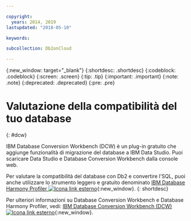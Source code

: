 ```yaml
---

copyright:
  years: 2014, 2019
lastupdated: "2018-05-10"

keywords: 

subcollection: Db2onCloud

---
```


<!-- Attribute definitions --> 
{:new_window: target="_blank"}
{:shortdesc: .shortdesc}
{:codeblock: .codeblock}
{:screen: .screen}
{:tip: .tip}
{:important: .important}
{:note: .note}
{:deprecated: .deprecated}
{:pre: .pre}

# Valutazione della compatibilità del tuo database
{: #dcw}

IBM Database Conversion Workbench (DCW) è un plug-in gratuito che aggiunge funzionalità di migrazione del database a IBM Data Studio. Puoi scaricare Data Studio e Database Conversion Workbench dalla console web.

Per valutare la compatibilità del database con Db2 e convertire l'SQL, puoi anche utilizzare lo strumento leggero e gratuito denominato [IBM Database Harmony Profiler ![Icona link esterno](../../icons/launch-glyph.svg "Icona link esterno")](https://www.ibm.com/developerworks/community/blogs/05901c97-75b2-47a1-9c32-25f748855913/entry/Introducing_DCW_Lite?lang=en){:new_window}.
{: shortdesc}

Per ulteriori informazioni su Database Conversion Workbench e Database Harmony Profiler, vedi: [IBM Database Conversion Workbench (DCW) ![Icona link esterno](../../icons/launch-glyph.svg "Icona link esterno")](https://www.ibm.com/support/knowledgecenter/en/SSFMBX/com.ibm.swg.im.dashdb.apdv.porting.doc/doc/c_compat_dcw.html){:new_window}.
